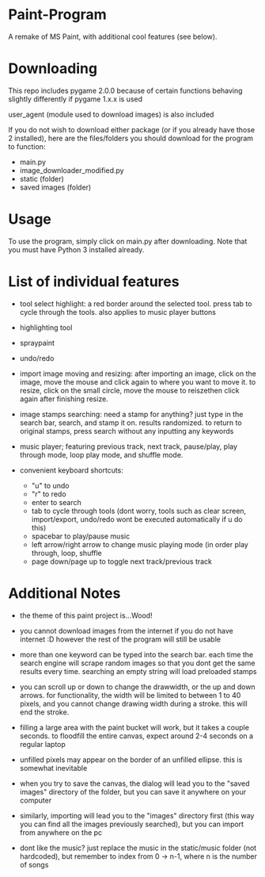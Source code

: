 # Paint-Program
A remake of MS Paint, with additional cool features (see below).

# Downloading

This repo includes pygame 2.0.0 because of certain functions behaving slightly differently if pygame 1.x.x is used

user_agent (module used to download images) is also included

If you do not wish to download either package (or if you already have those 2 installed), here are the files/folders you should download for the program to function:

* main.py
* image_downloader_modified.py
* static (folder)
* saved images (folder)


# Usage
To use the program, simply click on main.py after downloading. Note that you must have Python 3 installed already.


# List of individual features

* tool select highlight: a red border around the selected tool. press tab to cycle through the tools. also applies to music player buttons

* highlighting tool

* spraypaint

* undo/redo

* import image moving and resizing: after importing an image, click on the image, move the mouse and click again to where you want to move it. to resize, click on the small circle, move the mouse to reiszethen click again after finishing resize.

* image stamps searching: need a stamp for anything? just type in the search bar, search, and stamp it on. results randomized. to return to original stamps, press search without any inputting any keywords
    
* music player; featuring previous track, next track, pause/play, play through mode, loop play mode, and shuffle mode. 
    
* convenient keyboard shortcuts:
    * "u" to undo
    * "r" to redo
    * enter to search
    * tab to cycle through tools (dont worry, tools such as clear screen, import/export, undo/redo wont be executed automatically if u do this)
    * spacebar to play/pause music
    * left arrow/right arrow to change music playing mode (in order play through, loop, shuffle
    * page down/page up to toggle next track/previous track


# Additional Notes

* the theme of this paint project is...Wood!

* you cannot download images from the internet if you do not have internet :D however the rest of the program will still be usable

* more than one keyword can be typed into the search bar. each time the search engine will scrape random images so that you dont get the same results every time. searching an empty string will load preloaded stamps

* you can scroll up or down to change the drawwidth, or the up and down arrows. for functionality, the width will be limited to between 1 to 40 pixels, and you cannot change drawing width during a stroke. this will end the stroke.

* filling a large area with the paint bucket will work, but it takes a couple seconds. to floodfill the entire canvas, expect around 2-4 seconds on a regular laptop

* unfilled pixels may appear on the border of an unfilled ellipse. this is somewhat inevitable

* when you try to save the canvas, the dialog will lead you to the "saved images" directory of the folder, but you can save it anywhere on your computer

* similarly, importing will lead you to the "images" directory first (this way you can find all the images previously searched), but you can import from anywhere on the pc

* dont like the music? just replace the music in the static/music folder (not hardcoded), but remember to index from 0 -> n-1, where n is the number of songs
